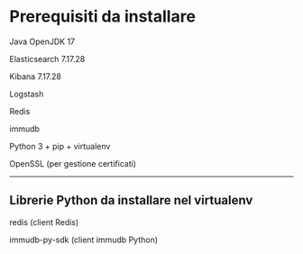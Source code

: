 <style>
  a {
    text-decoration: none;
    color: inherit;
  }
</style>

# Prerequisiti da installare

[Java OpenJDK 17](https://openjdk.org/projects/jdk/17/)

[Elasticsearch 7.17.28](https://www.elastic.co/downloads/past-releases/elasticsearch-7-17-28)

[Kibana 7.17.28](https://www.elastic.co/downloads/past-releases/kibana-7-17-28)

[Logstash](https://www.elastic.co/downloads/logstash)

[Redis](https://redis.io/download)

[immudb](https://github.com/codenotary/immudb)

[Python 3](https://www.python.org/downloads/) + pip + virtualenv

[OpenSSL](https://www.openssl.org/) (per gestione certificati)

---

## Librerie Python da installare nel virtualenv

[redis](https://pypi.org/project/redis/) (client Redis)

[immudb-py-sdk](https://pypi.org/project/immudb-py-sdk/) (client immudb Python)
